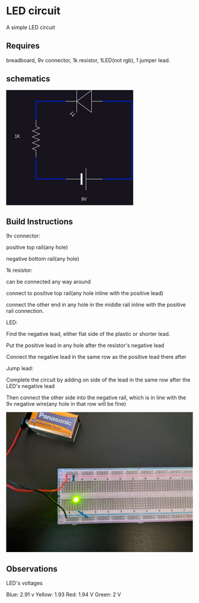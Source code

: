# LED circuit

A simple LED circuit

## Requires

breadboard, 9v connector, 1k resistor, 1LED(not rgb), 1 jumper lead.

## schematics

![](./images/led-circiut.jpg)

## Build Instructions

9v connector:

positive top rail(any hole)

negative bottom rail(any hole)

1k resistor:

can be connected any way around

connect to positive top rail(any hole inline with the positive lead)

connect the other end in any hole in the middle rail inline with the positive rail connection.

LED:

Find the negative lead, either flat side of the plastic or shorter lead.

Put the positive lead in any hole after the resistor's negative lead

Connect the negative lead in the same row as the positive lead there after

Jump lead:

Complete the circuit by adding on side of the lead in the same row after the LED's negative lead

Then connect the other side into the negative rail, which is in line with the 9v negative wire(any hole in that row will be fine)

![](./images/PXL_20240121_135609324.jpg)

## Observations

LED's voltages

Blue: 2.91 v
Yellow: 1.93
Red: 1.94 V
Green: 2 V
